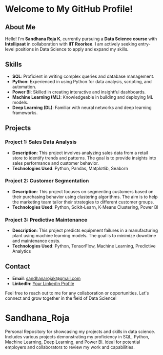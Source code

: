 # Welcome to My GitHub Profile!

## About Me
Hello! I'm **Sandhana Roja K**, currently pursuing a **Data Science course** with **Intellipaat** in collaboration with **IIT Roorkee**. I am actively seeking entry-level positions in Data Science to apply and expand my skills.

## Skills
- **SQL**: Proficient in writing complex queries and database management.
- **Python**: Experienced in using Python for data analysis, scripting, and automation.
- **Power BI**: Skilled in creating interactive and insightful dashboards.
- **Machine Learning (ML)**: Knowledgeable in building and deploying ML models.
- **Deep Learning (DL)**: Familiar with neural networks and deep learning frameworks.

## Projects
### Project 1: Sales Data Analysis
- **Description**: This project involves analyzing sales data from a retail store to identify trends and patterns. The goal is to provide insights into sales performance and customer behavior.
- **Technologies Used**: Python, Pandas, Matplotlib, Seaborn

### Project 2: Customer Segmentation
- **Description**: This project focuses on segmenting customers based on their purchasing behavior using clustering algorithms. The aim is to help the marketing team tailor their strategies to different customer groups.
- **Technologies Used**: Python, Scikit-Learn, K-Means Clustering, Power BI

### Project 3: Predictive Maintenance
- **Description**: This project predicts equipment failures in a manufacturing plant using machine learning models. The goal is to minimize downtime and maintenance costs.
- **Technologies Used**: Python, TensorFlow, Machine Learning, Predictive Analytics

## Contact
- **Email**: sandhanarojak@gmail.com
- **LinkedIn**: [Your LinkedIn Profile](https://www.linkedin.com/in/yourprofile)

Feel free to reach out to me for any collaboration or opportunities. Let's connect and grow together in the field of Data Science!
# Sandhana_Roja
Personal Repository for showcasing my projects and skills in data science. Includes various projects demonstrating my proficiency in SQL, Python, Machine Learning, Deep Learning, and Power BI. Ideal for potential employers and collaborators to review my work and capabilities. 
